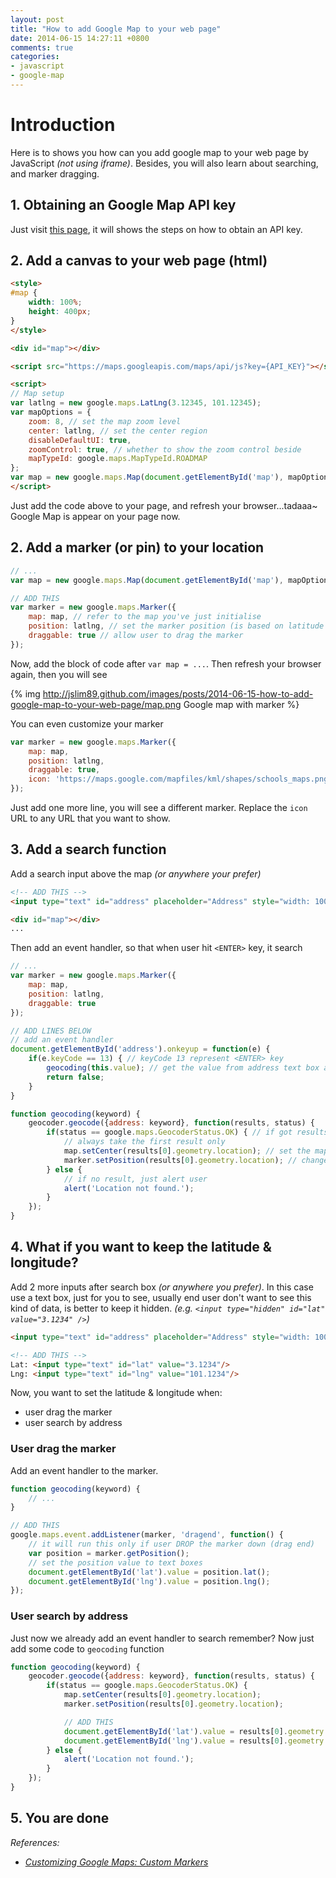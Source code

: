 ```yaml
---
layout: post
title: "How to add Google Map to your web page"
date: 2014-06-15 14:27:11 +0800
comments: true
categories: 
- javascript
- google-map
---
```


# Introduction
Here is to shows you how can you add google map to your web page by JavaScript _(not using iframe)_. Besides, you will also learn about searching, and marker dragging.

## 1. Obtaining an Google Map API key
Just visit [this page](https://developers.google.com/maps/documentation/javascript/tutorial#api_key), it will shows the steps on how to obtain an API key.

## 2. Add a canvas to your web page (html)

```html
<style>
#map {
    width: 100%;
    height: 400px;
}
</style>

<div id="map"></div>

<script src="https://maps.googleapis.com/maps/api/js?key={API_KEY}"></script>

<script>
// Map setup
var latlng = new google.maps.LatLng(3.12345, 101.12345);
var mapOptions = {
    zoom: 8, // set the map zoom level
    center: latlng, // set the center region
    disableDefaultUI: true,
    zoomControl: true, // whether to show the zoom control beside
    mapTypeId: google.maps.MapTypeId.ROADMAP
};
var map = new google.maps.Map(document.getElementById('map'), mapOptions);
</script>
```

Just add the code above to your page, and refresh your browser...tadaaa~ Google Map is appear on your page now.

## 2. Add a marker (or pin) to your location

```js
// ...
var map = new google.maps.Map(document.getElementById('map'), mapOptions);

// ADD THIS
var marker = new google.maps.Marker({
    map: map, // refer to the map you've just initialise
    position: latlng, // set the marker position (is based on latitude & longitude)
    draggable: true // allow user to drag the marker
});
```

Now, add the block of code after `var map = ...`. Then refresh your browser again, then you will see

{% img http://jslim89.github.com/images/posts/2014-06-15-how-to-add-google-map-to-your-web-page/map.png Google map with marker %}

You can even customize your marker

```js
var marker = new google.maps.Marker({
    map: map,
    position: latlng,
    draggable: true,
    icon: 'https://maps.google.com/mapfiles/kml/shapes/schools_maps.png' // ADD THIS
});
```

Just add one more line, you will see a different marker. Replace the `icon` URL to any URL that you want to show.

## 3. Add a search function

Add a search input above the map _(or anywhere your prefer)_

```html
<!-- ADD THIS -->
<input type="text" id="address" placeholder="Address" style="width: 100%;"/>

<div id="map"></div>
...
```

Then add an event handler, so that when user hit `<ENTER>` key, it search

```js
// ...
var marker = new google.maps.Marker({
    map: map,
    position: latlng,
    draggable: true
});

// ADD LINES BELOW
// add an event handler
document.getElementById('address').onkeyup = function(e) {
    if(e.keyCode == 13) { // keyCode 13 represent <ENTER> key
        geocoding(this.value); // get the value from address text box and pass to the search function
        return false;
    }
}

function geocoding(keyword) {
    geocoder.geocode({address: keyword}, function(results, status) {
        if(status == google.maps.GeocoderStatus.OK) { // if got results
            // always take the first result only
            map.setCenter(results[0].geometry.location); // set the map region to center
            marker.setPosition(results[0].geometry.location); // change the marker position
        } else {
            // if no result, just alert user
            alert('Location not found.');
        }
    });
}
```

## 4. What if you want to keep the latitude & longitude?

Add 2 more inputs after search box _(or anywhere you prefer)_. In this case use a text box, just for you to see, usually end user don't want to see this kind of data, is better to keep it hidden. _(e.g. `<input type="hidden" id="lat" value="3.1234" />`)_

```html
<input type="text" id="address" placeholder="Address" style="width: 100%;"/>

<!-- ADD THIS -->
Lat: <input type="text" id="lat" value="3.1234"/>
Lng: <input type="text" id="lng" value="101.1234"/>
```

Now, you want to set the latitude & longitude when:

- user drag the marker
- user search by address

### User drag the marker

Add an event handler to the marker.

```js
function geocoding(keyword) {
    // ...
}

// ADD THIS
google.maps.event.addListener(marker, 'dragend', function() {
    // it will run this only if user DROP the marker down (drag end)
    var position = marker.getPosition();
    // set the position value to text boxes
    document.getElementById('lat').value = position.lat();
    document.getElementById('lng').value = position.lng();
});
```

### User search by address

Just now we already add an event handler to search remember? Now just add some code to `geocoding` function

```js
function geocoding(keyword) {
    geocoder.geocode({address: keyword}, function(results, status) {
        if(status == google.maps.GeocoderStatus.OK) {
            map.setCenter(results[0].geometry.location);
            marker.setPosition(results[0].geometry.location);

            // ADD THIS
            document.getElementById('lat').value = results[0].geometry.location.lat();
            document.getElementById('lng').value = results[0].geometry.location.lng();
        } else {
            alert('Location not found.');
        }
    });
}
```

## 5. You are done

_References:_

* _[Customizing Google Maps: Custom Markers](https://developers.google.com/maps/tutorials/customizing/custom-markers)_

